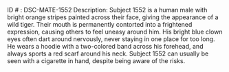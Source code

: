 ID # : DSC-MATE-1552
Description: Subject 1552 is a human male with bright orange stripes painted across their face, giving the appearance of a wild tiger. Their mouth is permanently contorted into a frightened expression, causing others to feel uneasy around him. His bright blue clown eyes often dart around nervously, never staying in one place for too long. He wears a hoodie with a two-colored band across his forehead, and always sports a red scarf around his neck. Subject 1552 can usually be seen with a cigarette in hand, despite being aware of the risks.